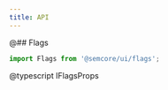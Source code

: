 ```yaml
---
title: API
---
```


@## Flags

```js
import Flags from '@semcore/ui/flags';
```

@typescript IFlagsProps
